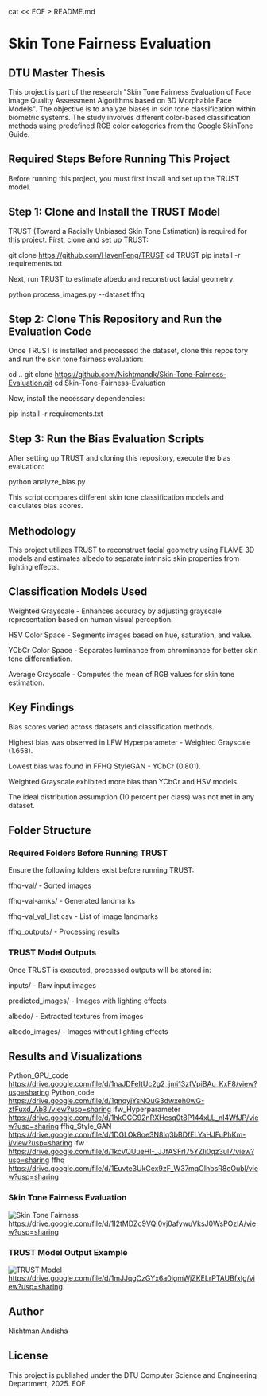 cat << EOF > README.md
# Skin Tone Fairness Evaluation

## DTU Master Thesis

This project is part of the research "Skin Tone Fairness Evaluation of Face Image Quality Assessment Algorithms based on 3D Morphable Face Models". The objective is to analyze biases in skin tone classification within biometric systems. The study involves different color-based classification methods using predefined RGB color categories from the Google SkinTone Guide.

## Required Steps Before Running This Project

Before running this project, you must first install and set up the TRUST model.

## Step 1: Clone and Install the TRUST Model

TRUST (Toward a Racially Unbiased Skin Tone Estimation) is required for this project. First, clone and set up TRUST:

git clone https://github.com/HavenFeng/TRUST
cd TRUST
pip install -r requirements.txt

Next, run TRUST to estimate albedo and reconstruct facial geometry:

python process_images.py --dataset ffhq

## Step 2: Clone This Repository and Run the Evaluation Code

Once TRUST is installed and processed the dataset, clone this repository and run the skin tone fairness evaluation:

cd ..
git clone https://github.com/Nishtmandk/Skin-Tone-Fairness-Evaluation.git
cd Skin-Tone-Fairness-Evaluation

Now, install the necessary dependencies:

pip install -r requirements.txt

## Step 3: Run the Bias Evaluation Scripts

After setting up TRUST and cloning this repository, execute the bias evaluation:

python analyze_bias.py

This script compares different skin tone classification models and calculates bias scores.

## Methodology

This project utilizes TRUST to reconstruct facial geometry using FLAME 3D models and estimates albedo to separate intrinsic skin properties from lighting effects.

## Classification Models Used

Weighted Grayscale - Enhances accuracy by adjusting grayscale representation based on human visual perception.

HSV Color Space - Segments images based on hue, saturation, and value.

YCbCr Color Space - Separates luminance from chrominance for better skin tone differentiation.

Average Grayscale - Computes the mean of RGB values for skin tone estimation.

## Key Findings

Bias scores varied across datasets and classification methods.

Highest bias was observed in LFW Hyperparameter - Weighted Grayscale (1.658).

Lowest bias was found in FFHQ StyleGAN - YCbCr (0.801).

Weighted Grayscale exhibited more bias than YCbCr and HSV models.

The ideal distribution assumption (10 percent per class) was not met in any dataset.

## Folder Structure

### Required Folders Before Running TRUST

Ensure the following folders exist before running TRUST:

ffhq-val/ - Sorted images

ffhq-val-amks/ - Generated landmarks

ffhq-val_val_list.csv - List of image landmarks

ffhq_outputs/ - Processing results

### TRUST Model Outputs

Once TRUST is executed, processed outputs will be stored in:

inputs/ - Raw input images

predicted_images/ - Images with lighting effects

albedo/ - Extracted textures from images

albedo_images/ - Images without lighting effects

## Results and Visualizations
Python_GPU_code        
https://drive.google.com/file/d/1naJDFeItUc2g2_jmi13zfVpiBAu_KxF8/view?usp=sharing
Python_code            
https://drive.google.com/file/d/1qnqyjYsNQuG3dwxeh0wG-zfFuxd_Ab8l/view?usp=sharing
lfw_Hyperparameter     
https://drive.google.com/file/d/1hkGCG92nRXHcsq0t8P144xLL_nI4WfJP/view?usp=sharing
ffhq_Style_GAN         
https://drive.google.com/file/d/1DGLOk8oe3N8Iq3bBDfELYaHJFuPhKm-i/view?usp=sharing
lfw                    
https://drive.google.com/file/d/1kcVQUueHI-_JJfASFrI75YZIi0qz3ul7/view?usp=sharing
ffhq                  
https://drive.google.com/file/d/1Euvte3UkCex9zF_W37mgOIhbsR8cOubl/view?usp=sharing


### Skin Tone Fairness Evaluation

![Skin Tone Fairness](Work.png)https://drive.google.com/file/d/1I2tMDZc9VQI0vj0afywuVksJ0WsPOzIA/view?usp=sharing

### TRUST Model Output Example

![TRUST Model](MST.png)https://drive.google.com/file/d/1mJJqgCzGYx6a0igmWjZKELrPTAUBfxIg/view?usp=sharing

## Author

Nishtman Andisha

## License

This project is published under the DTU Computer Science and Engineering Department, 2025.
EOF
